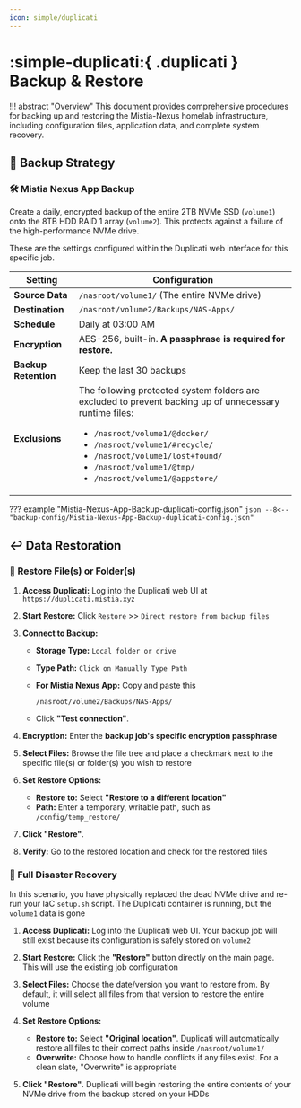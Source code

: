 ```yaml
---
icon: simple/duplicati
---
```


# :simple-duplicati:{ .duplicati } Backup & Restore

!!! abstract "Overview"
    This document provides comprehensive procedures for backing up and restoring the Mistia-Nexus homelab infrastructure, including configuration files, application data, and complete system recovery.

## 💾 Backup Strategy

### 🛠️ Mistia Nexus App Backup

Create a daily, encrypted backup of the entire 2TB NVMe SSD (`volume1`) onto the 8TB HDD RAID 1 array (`volume2`). This protects against a failure of the high-performance NVMe drive.

These are the settings configured within the Duplicati web interface for this specific job.

<!-- markdownlint-disable MD033 -->
| Setting | Configuration |
|---------|-------------- |
| **Source Data** | `/nasroot/volume1/` (The entire NVMe drive) |
| **Destination** | `/nasroot/volume2/Backups/NAS-Apps/` |
| **Schedule** | Daily at 03:00 AM |
| **Encryption** | AES-256, built-in. **A passphrase is required for restore.** |
| **Backup Retention**| Keep the last 30 backups |
| **Exclusions** | The following protected system folders are excluded to prevent backing up of unnecessary runtime files:<ul><li>`/nasroot/volume1/@docker/`</li><li>`/nasroot/volume1/#recycle/`</li><li>`/nasroot/volume1/lost+found/`</li><li>`/nasroot/volume1/@tmp/`</li><li>`/nasroot/volume1/@appstore/`</li></ul> |

??? example "Mistia-Nexus-App-Backup-duplicati-config.json"
    ```json
    --8<-- "backup-config/Mistia-Nexus-App-Backup-duplicati-config.json"
    ```

## ↩️ Data Restoration

### 📂 Restore File(s) or Folder(s)

1. **Access Duplicati:** Log into the Duplicati web UI at `https://duplicati.mistia.xyz`

2. **Start Restore:** Click `Restore` >> `Direct restore from backup files`

3. **Connect to Backup:**
    * **Storage Type:** `Local folder or drive`
    * **Type Path:** `Click on Manually Type Path`
    * **For Mistia Nexus App:** Copy and paste this

        ```text
        /nasroot/volume2/Backups/NAS-Apps/
        ```

    * Click **"Test connection"**.

4. **Encryption:** Enter the **backup job's specific encryption passphrase**

5. **Select Files:** Browse the file tree and place a checkmark next to the specific file(s) or folder(s) you wish to restore

6. **Set Restore Options:**
    * **Restore to:** Select **"Restore to a different location"**
    * **Path:** Enter a temporary, writable path, such as `/config/temp_restore/`

7. **Click "Restore"**.

8. **Verify:** Go to the restored location and check for the restored files

### 🚨 Full Disaster Recovery

In this scenario, you have physically replaced the dead NVMe drive and re-run your IaC `setup.sh` script. The Duplicati container is running, but the `volume1` data is gone

1. **Access Duplicati:** Log into the Duplicati web UI. Your backup job will still exist because its configuration is safely stored on `volume2`

2. **Start Restore:** Click the **"Restore"** button directly on the main page. This will use the existing job configuration

3. **Select Files:** Choose the date/version you want to restore from. By default, it will select all files from that version to restore the entire volume

4. **Set Restore Options:**
    * **Restore to:** Select **"Original location"**. Duplicati will automatically restore all files to their correct paths inside `/nasroot/volume1/`
    * **Overwrite:** Choose how to handle conflicts if any files exist. For a clean slate, "Overwrite" is appropriate
  
5. **Click "Restore"**. Duplicati will begin restoring the entire contents of your NVMe drive from the backup stored on your HDDs

